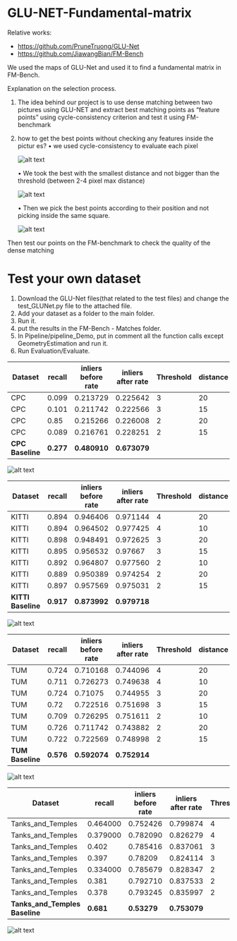 # GLU-NET-Fundamental-matrix
Relative works:
* https://github.com/PruneTruong/GLU-Net
* https://github.com/JiawangBian/FM-Bench

We used the maps of GLU-Net and used it to find a fundamental matrix in FM-Bench.

Explanation on the selection process. 
1. The idea behind our project is to use dense matching between two pictures using GLU-NET and extract best matching points as “feature points” using cycle-consistency criterion and test it using FM-benchmark 

2. 	how to get the best points without checking any features inside the pictur	es?
	•	we used cycle-consistency to evaluate each pixel
	
	![alt text](ReportPictures/pic1.png)

	•	We took the best with the smallest distance and not bigger than the threshold (between 2-4 pixel max distance)
	
	![alt text](ReportPictures/pic2.png)

	•	Then we pick the best points according to their position and not picking inside the same square.

	![alt text](ReportPictures/pic3.png)

Then test our points on the FM-benchmark to check the quality of the dense matching


# Test your own dataset
1. Download the GLU-Net files(that related to the test files) and change the test_GLUNet.py file to the attached file.
2. Add your dataset as a folder to the main folder.
3. Run it.
4. put the results in the FM-Bench - Matches folder.
5. In Pipeline/pipeline_Demo, put in comment all the function calls except GeometryEstimation and run it.
6. Run Evaluation/Evaluate.

Dataset	| recall | inliers before rate | inliers after rate	| Threshold	| distance
--- | --- |--- |--- |--- | ---
CPC |	0.099	| 0.213729 | 0.225642	| 3 |	20
CPC | 0.101 |	0.211742 | 0.222566 | 3 | 15
CPC | 0.85 | 0.215266	| 0.226008 | 2 | 20
CPC | 0.089 | 0.216761 | 0.228251 | 2	| 15
**CPC Baseline** | **0.277** | **0.480910** | **0.673079** |

![alt text](Results/CPC.jpg)

Dataset	| recall | inliers before rate | inliers after rate	| Threshold	| distance
--- | --- |--- |--- |--- | ---
KITTI	| 0.894 | 0.946406 | 0.971144 | 4 | 20
KITTI	| 0.894 | 0.964502 | 0.977425 | 4 | 10
KITTI	| 0.898 |	0.948491 | 0.972625 |	3	| 20
KITTI	| 0.895	| 0.956532	| 0.97667	| 3	| 15
KITTI	| 0.892 | 0.964807 | 0.977560 | 2 | 10
KITTI	| 0.889	| 0.950389	| 0.974254 |	2 |	20
KITTI	| 0.897	| 0.957569	| 0.975031	| 2	| 15
**KITTI Baseline** | **0.917** | **0.873992** | **0.979718** |

![alt text](Results/KITTI.jpg)

Dataset	| recall | inliers before rate | inliers after rate	| Threshold	| distance
--- | --- |--- |--- |--- | ---
TUM |	0.724 | 0.710168 | 0.744096 | 4 | 20
TUM |	0.711 | 0.726273 | 0.749638 | 4 | 10
TUM |	0.724	| 0.71075 |	0.744955 |	3 |	20
TUM | 0.72 |	0.722516 |	0.751698 |	3 |	15
TUM |	0.709 | 0.726295 | 0.751611 | 2 | 10
TUM | 0.726 |	0.711742 |	0.743882 |	2 |	20
TUM | 0.722	| 0.722569 | 0.748998 | 2	| 15
**TUM Baseline** | **0.576** | **0.592074** | **0.752914** |

![alt text](Results/TUM.jpg)

Dataset	| recall | inliers before rate | inliers after rate	| Threshold	| distance
--- | --- |--- |--- |--- | ---
Tanks_and_Temples | 0.464000 | 0.752426 | 0.799874 | 4 | 20
Tanks_and_Temples | 0.379000 | 0.782090 | 0.826279 | 4 | 10
Tanks_and_Temples |	0.402 | 0.785416 | 0.837061 |	3 |	20
Tanks_and_Temples | 0.397 | 0.78209 | 0.824114 |	3 |	15
Tanks_and_Temples | 0.334000 | 0.785679 | 0.828347 | 2 | 10
Tanks_and_Temples | 0.381 | 0.792710 | 0.837533 |	2 |	20
Tanks_and_Temples | 0.378 | 0.793245 | 0.835997 | 2 | 15
**Tanks_and_Temples Baseline** | **0.681** | **0.53279** | **0.753079** |

![alt text](Results/Tanks_and_Temples.jpg)
